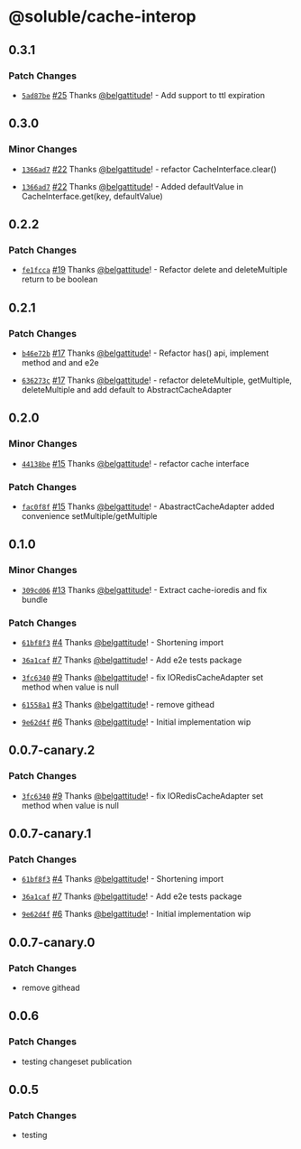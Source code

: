 # @soluble/cache-interop

## 0.3.1

### Patch Changes

- [`5ad87be`](https://github.com/soluble-io/tci/commit/5ad87be6fb7e17f8e8f3503c41fddcd60a028ed9) [#25](https://github.com/soluble-io/tci/pull/25) Thanks [@belgattitude](https://github.com/belgattitude)! - Add support to ttl expiration

## 0.3.0

### Minor Changes

- [`1366ad7`](https://github.com/soluble-io/tci/commit/1366ad75ddc7f1e0d5235b8a1e0c5dc124a9bef2) [#22](https://github.com/soluble-io/tci/pull/22) Thanks [@belgattitude](https://github.com/belgattitude)! - refactor CacheInterface.clear()

* [`1366ad7`](https://github.com/soluble-io/tci/commit/1366ad75ddc7f1e0d5235b8a1e0c5dc124a9bef2) [#22](https://github.com/soluble-io/tci/pull/22) Thanks [@belgattitude](https://github.com/belgattitude)! - Added defaultValue in CacheInterface.get(key, defaultValue)

## 0.2.2

### Patch Changes

- [`fe1fcca`](https://github.com/soluble-io/tci/commit/fe1fcca812ff3d8683cebe722e47bd81715d6fbf) [#19](https://github.com/soluble-io/tci/pull/19) Thanks [@belgattitude](https://github.com/belgattitude)! - Refactor delete and deleteMultiple return to be boolean

## 0.2.1

### Patch Changes

- [`b46e72b`](https://github.com/soluble-io/tci/commit/b46e72b8de732148c37e6ca8bb7cee6b7891884b) [#17](https://github.com/soluble-io/tci/pull/17) Thanks [@belgattitude](https://github.com/belgattitude)! - Refactor has() api, implement method and and e2e

* [`636273c`](https://github.com/soluble-io/tci/commit/636273c82f5af1287a34b4d673fc3fc22fffc922) [#17](https://github.com/soluble-io/tci/pull/17) Thanks [@belgattitude](https://github.com/belgattitude)! - refactor deleteMultiple, getMultiple, deleteMultiple and add default to AbstractCacheAdapter

## 0.2.0

### Minor Changes

- [`44138be`](https://github.com/soluble-io/tci/commit/44138be407f9b2b36f6224b2c7004747ece3bb3a) [#15](https://github.com/soluble-io/tci/pull/15) Thanks [@belgattitude](https://github.com/belgattitude)! - refactor cache interface

### Patch Changes

- [`fac0f8f`](https://github.com/soluble-io/tci/commit/fac0f8f3f5bb182f6e598ee78382723a338b5121) [#15](https://github.com/soluble-io/tci/pull/15) Thanks [@belgattitude](https://github.com/belgattitude)! - AbastractCacheAdapter added convenience setMultiple/getMultiple

## 0.1.0

### Minor Changes

- [`309cd06`](https://github.com/soluble-io/tci/commit/309cd061ea161b30abf17143fd290d423c22a4ee) [#13](https://github.com/soluble-io/tci/pull/13) Thanks [@belgattitude](https://github.com/belgattitude)! - Extract cache-ioredis and fix bundle

### Patch Changes

- [`61bf8f3`](https://github.com/soluble-io/tci/commit/61bf8f3f6f5abd276f6e034b4a834c43d3ad5524) [#4](https://github.com/soluble-io/tci/pull/4) Thanks [@belgattitude](https://github.com/belgattitude)! - Shortening import

* [`36a1caf`](https://github.com/soluble-io/tci/commit/36a1cafcc4be5e7254c1bb40d33ecddb3b84df09) [#7](https://github.com/soluble-io/tci/pull/7) Thanks [@belgattitude](https://github.com/belgattitude)! - Add e2e tests package

- [`3fc6340`](https://github.com/soluble-io/tci/commit/3fc6340fd8ced1e0b9981b5a8b3b362d032182e4) [#9](https://github.com/soluble-io/tci/pull/9) Thanks [@belgattitude](https://github.com/belgattitude)! - fix IORedisCacheAdapter set method when value is null

* [`61558a1`](https://github.com/soluble-io/tci/commit/61558a10d2333a7aa1113ce3119cb76d4b9f3ed4) [#3](https://github.com/soluble-io/tci/pull/3) Thanks [@belgattitude](https://github.com/belgattitude)! - remove githead

- [`9e62d4f`](https://github.com/soluble-io/tci/commit/9e62d4fee4e677b666095d9f452f267687c55ab8) [#6](https://github.com/soluble-io/tci/pull/6) Thanks [@belgattitude](https://github.com/belgattitude)! - Initial implementation wip

## 0.0.7-canary.2

### Patch Changes

- [`3fc6340`](https://github.com/soluble-io/tci/commit/3fc6340fd8ced1e0b9981b5a8b3b362d032182e4) [#9](https://github.com/soluble-io/tci/pull/9) Thanks [@belgattitude](https://github.com/belgattitude)! - fix IORedisCacheAdapter set method when value is null

## 0.0.7-canary.1

### Patch Changes

- [`61bf8f3`](https://github.com/soluble-io/tci/commit/61bf8f3f6f5abd276f6e034b4a834c43d3ad5524) [#4](https://github.com/soluble-io/tci/pull/4) Thanks [@belgattitude](https://github.com/belgattitude)! - Shortening import

* [`36a1caf`](https://github.com/soluble-io/tci/commit/36a1cafcc4be5e7254c1bb40d33ecddb3b84df09) [#7](https://github.com/soluble-io/tci/pull/7) Thanks [@belgattitude](https://github.com/belgattitude)! - Add e2e tests package

- [`9e62d4f`](https://github.com/soluble-io/tci/commit/9e62d4fee4e677b666095d9f452f267687c55ab8) [#6](https://github.com/soluble-io/tci/pull/6) Thanks [@belgattitude](https://github.com/belgattitude)! - Initial implementation wip

## 0.0.7-canary.0

### Patch Changes

- remove githead

## 0.0.6

### Patch Changes

- testing changeset publication

## 0.0.5

### Patch Changes

- testing
